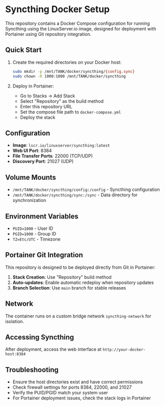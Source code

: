 # Syncthing Docker Setup

This repository contains a Docker Compose configuration for running Syncthing using the LinuxServer.io image, designed for deployment with Portainer using Git repository integration.

## Quick Start

1. Create the required directories on your Docker host:
   ```bash
   sudo mkdir -p /mnt/TANK/docker/syncthing/{config,sync}
   sudo chown -R 1000:1000 /mnt/TANK/docker/syncthing
   ```

2. Deploy in Portainer:
   - Go to Stacks → Add Stack
   - Select "Repository" as the build method
   - Enter this repository URL
   - Set the compose file path to `docker-compose.yml`
   - Deploy the stack

## Configuration

- **Image**: `lscr.io/linuxserver/syncthing:latest`
- **Web UI Port**: 8384
- **File Transfer Ports**: 22000 (TCP/UDP)
- **Discovery Port**: 21027 (UDP)

## Volume Mounts

- `/mnt/TANK/docker/syncthing/config:/config` - Syncthing configuration
- `/mnt/TANK/docker/syncthing/sync:/sync` - Data directory for synchronization

## Environment Variables

- `PUID=1000` - User ID
- `PGID=1000` - Group ID
- `TZ=Etc/UTC` - Timezone

## Portainer Git Integration

This repository is designed to be deployed directly from Git in Portainer:

1. **Stack Creation**: Use "Repository" build method
2. **Auto-updates**: Enable automatic redeploy when repository updates
3. **Branch Selection**: Use `main` branch for stable releases

## Network

The container runs on a custom bridge network `syncthing-network` for isolation.

## Accessing Syncthing

After deployment, access the web interface at `http://your-docker-host:8384`

## Troubleshooting

- Ensure the host directories exist and have correct permissions
- Check firewall settings for ports 8384, 22000, and 21027
- Verify the PUID/PGID match your system user
- For Portainer deployment issues, check the stack logs in Portainer